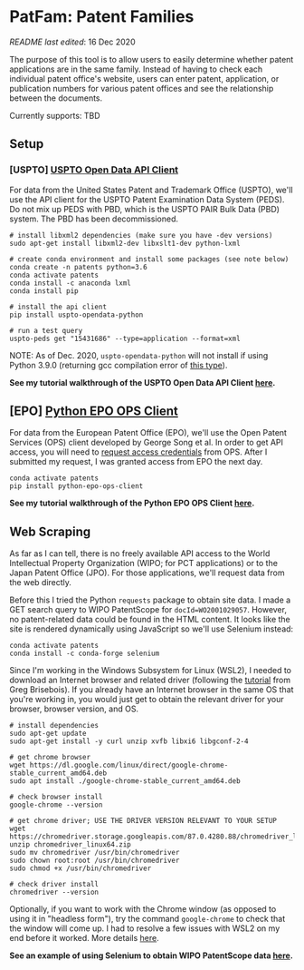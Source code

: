 # PatFam: Patent Families

_README last edited_: 16 Dec 2020

The purpose of this tool is to allow users to easily determine whether patent applications are in the same family. Instead of having to check each individual patent office's website, users can enter patent, application, or publication numbers for various patent offices and see the relationship between the documents. 

Currently supports: TBD

## Setup

### [USPTO] [USPTO Open Data API Client](https://docs.ip-tools.org/uspto-opendata-python/index.html)
For data from the United States Patent and Trademark Office (USPTO), we'll use the API client for the USPTO Patent Examination Data System (PEDS). Do not mix up PEDS with PBD, which is the USPTO PAIR Bulk Data (PBD) system. The PBD has been decommissioned.

```
# install libxml2 dependencies (make sure you have -dev versions)
sudo apt-get install libxml2-dev libxslt1-dev python-lxml

# create conda environment and install some packages (see note below)
conda create -n patents python=3.6
conda activate patents
conda install -c anaconda lxml
conda install pip

# install the api client
pip install uspto-opendata-python

# run a test query
uspto-peds get "15431686" --type=application --format=xml
```
NOTE: As of Dec. 2020, `uspto-opendata-python` will not install if using Python 3.9.0 (returning gcc compilation error of [this type](https://github.com/pandas-dev/pandas/issues/32114)).

**See my tutorial walkthrough of the USPTO Open Data API Client [here](uspto/explore_uspto_data.ipynb).**

## [EPO] [Python EPO OPS Client](https://github.com/gsong/python-epo-ops-client)
For data from the European Patent Office (EPO), we'll use the Open Patent Services (OPS) client developed by George Song et al. In order to get API access, you will need to [request access credentials](https://developers.epo.org/) from OPS. After I submitted my request, I was granted access from EPO the next day.
```
conda activate patents
pip install python-epo-ops-client
```
**See my tutorial walkthrough of the Python EPO OPS Client [here](epo/explore_epo_data.ipynb).**

## Web Scraping

As far as I can tell, there is no freely available API access to the World Intellectual Property Organization (WIPO; for PCT applications) or to the Japan Patent Office (JPO). For those applications, we'll request data from the web directly.

Before this I tried the Python `requests` package to obtain site data. I made a GET search query to WIPO PatentScope for `docId=WO2001029057`. However, no patent-related data could be found in the HTML content. It looks like the site is rendered dynamically using JavaScript so we'll use Selenium instead:

```
conda activate patents
conda install -c conda-forge selenium
```

Since I'm working in the Windows Subsystem for Linux (WSL2), I needed to download an Internet browser and related driver (following the [tutorial](https://www.gregbrisebois.com/posts/chromedriver-in-wsl2/) from Greg Brisebois). If you already have an Internet browser in the same OS that you're working in, you would just get to obtain the relevant driver for your browser, browser version, and OS.


```
# install dependencies
sudo apt-get update
sudo apt-get install -y curl unzip xvfb libxi6 libgconf-2-4

# get chrome browser
wget https://dl.google.com/linux/direct/google-chrome-stable_current_amd64.deb
sudo apt install ./google-chrome-stable_current_amd64.deb

# check browser install
google-chrome --version

# get chrome driver; USE THE DRIVER VERSION RELEVANT TO YOUR SETUP
wget https://chromedriver.storage.googleapis.com/87.0.4280.88/chromedriver_linux64.zip
unzip chromedriver_linux64.zip
sudo mv chromedriver /usr/bin/chromedriver
sudo chown root:root /usr/bin/chromedriver
sudo chmod +x /usr/bin/chromedriver

# check driver install
chromedriver --version
```

Optionally, if you want to work with the Chrome window (as opposed to using it in "headless form"), try the command `google-chrome` to check that the window will come up. I had to resolve a few issues with WSL2 on my end before it worked. More details [here](https://github.com/vtlim/patfam/blob/main/wsl2_xserver.md).

**See an example of using Selenium to obtain WIPO PatentScope data [here](wipo/explore_wipo_data.ipynb).**
